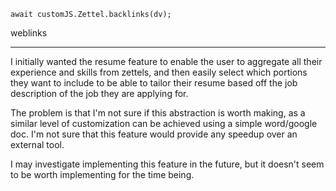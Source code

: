 
```dataviewjs
await customJS.Zettel.backlinks(dv);
```
weblinks 
___
I initially wanted the resume feature to enable the user to aggregate all their experience and skills from zettels, and then easily select which portions they want to include to be able to tailor their resume based off the job description of the job they are applying for.

The problem is that I'm not sure if this abstraction is worth making, as a similar level of customization can be achieved using a simple word/google doc. I'm not sure that this feature would provide any speedup over an external tool.

I may investigate implementing this feature in the future, but it doesn't seem to be worth implementing for the time being.
